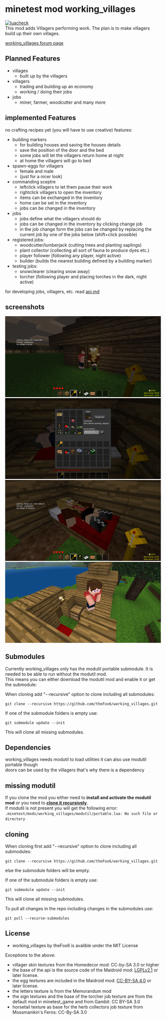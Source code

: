 # minetest mod working_villages
[![luacheck][luacheck badge]][luacheck workflow]  
This mod adds Villagers performing work.
The plan is to make villagers build up their own villages.

[working_villages forum page](https://forum.minetest.net/viewtopic.php?f=9&t=17429)

## Planned Features
* villages
  * built up by the villagers
* villagers
  * trading and building up an economy
  * working / doing their jobs
* jobs
  * miner, farmer, woodcutter and many more

## implemented Features
no crafting recipes yet (you will have to use creative)
features:
* building markers
  * for building houses and saving the houses details
  * save the position of the door and the bed
  * some jobs will let the villagers return home at night
  * at home the villagers will go to bed
* spawn-eggs for villagers
  * female and male
  * (just for a nicer look)
* commanding sceptre
  * leftclick villagers to let them pause their work
  * rightclick villagers to open the inventory
  * items can be exchanged in the inventory
  * home can be set in the inventory
  * jobs can be changed in the inventory
* jobs
  * jobs define what the villagers should do
  * jobs can be changed in the inventory by clicking change job
  * in the job change form the jobs can be changed by replacing the current job by one of the jobs below (shift+click possible)
* registered jobs:
  * woodcutter/lumberjack (cutting trees and planting saplings)
  * plant collector (collecting all sort of fauna to produce dyes etc.)
  * player follower (following any player, night active)
  * builder (builds the nearest building defined by a building marker)
* testing jobs:
  * snowclearer (clearing snow away)
  * torcher (following player and placing torches in the dark, night active)

for developing jobs, villagers, etc. read [api.md](api.MD)

## screenshots
![Screenshot 1](screenshot.png)
![Screenshot 2](screenshot.2.png)
![Screenshot 3](screenshot.3.png)
![Screenshot 4](screenshot.4.png)

## Submodules
Currently working_villages only has the modutil portable submodule.
It is needed to be able to run without the modutil mod.  
This means you can either download the modutil mod and enable it or get the submodule:

When cloning add "--recursive" option to clone including all submodules:
```
git clone --recursive https://github.com/theFox6/working_villages.git
```

If one of the submodule folders is empty use:
```
git submodule update --init
```
This will clone all missing submodules.

## Dependencies
working_villages needs modutil to load utilities it can also use modutil portable though  
doors can be used by the villagers that's why there is a dependency

## missing modutil
If you clone the mod you either need to **install and activate the modutil mod** or you need to **[clone it recursively](#cloning)**.  
If modutil is not present you will get the following error:
`.minetest/mods/working_villages/modutil/portable.lua: No such file or directory`

## cloning
When cloning first add "--recursive" option to clone including all submodules:
```
git clone --recursive https://github.com/theFox6/working_villages.git
```
else the submodule folders will be empty.

If one of the submodule folders is empty use:
```
git submodule update --init
```
This will clone all missing submodules.

To pull all changes in the repo including changes in the submodules use:
```
git pull --recurse-submodules
```

## License
* working_villages by theFox6 is avalible under the MIT License

Exceptions to the above:
* villager skin textures from the Homedecor mod: CC-by-SA 3.0 or higher
* the base of the api is the source code of the Maidroid mod: [LGPLv2.1](https://www.gnu.org/licenses/old-licenses/lgpl-2.1.txt) or later license.
* the egg textures are included in the Maidroid mod: [CC-BY-SA 4.0](https://creativecommons.org/licenses/by-sa/4.0/) or later license.
* the letters texture is from the Memorandum mod
* the sign textures and the base of the torcher job texture are from the default mod in minetest_game and from Gambit: CC BY-SA 3.0
* horsetail texture as base for the herb collectors job texture from Mossmanikin's Ferns: CC-By-SA 3.0

[luacheck badge]: https://github.com/theFox6/working_villages/workflows/luacheck/badge.svg
[luacheck workflow]: https://github.com/theFox6/working_villages/actions?query=workflow%3Aluacheck
